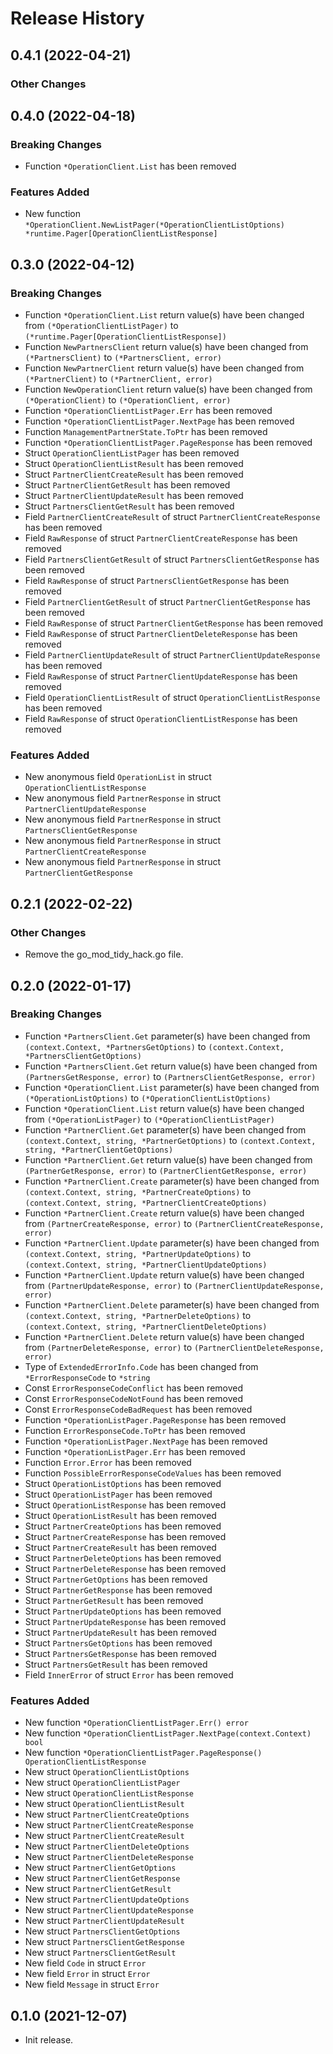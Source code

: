 # Release History

## 0.4.1 (2022-04-21)
### Other Changes


## 0.4.0 (2022-04-18)
### Breaking Changes

- Function `*OperationClient.List` has been removed

### Features Added

- New function `*OperationClient.NewListPager(*OperationClientListOptions) *runtime.Pager[OperationClientListResponse]`


## 0.3.0 (2022-04-12)
### Breaking Changes

- Function `*OperationClient.List` return value(s) have been changed from `(*OperationClientListPager)` to `(*runtime.Pager[OperationClientListResponse])`
- Function `NewPartnersClient` return value(s) have been changed from `(*PartnersClient)` to `(*PartnersClient, error)`
- Function `NewPartnerClient` return value(s) have been changed from `(*PartnerClient)` to `(*PartnerClient, error)`
- Function `NewOperationClient` return value(s) have been changed from `(*OperationClient)` to `(*OperationClient, error)`
- Function `*OperationClientListPager.Err` has been removed
- Function `*OperationClientListPager.NextPage` has been removed
- Function `ManagementPartnerState.ToPtr` has been removed
- Function `*OperationClientListPager.PageResponse` has been removed
- Struct `OperationClientListPager` has been removed
- Struct `OperationClientListResult` has been removed
- Struct `PartnerClientCreateResult` has been removed
- Struct `PartnerClientGetResult` has been removed
- Struct `PartnerClientUpdateResult` has been removed
- Struct `PartnersClientGetResult` has been removed
- Field `PartnerClientCreateResult` of struct `PartnerClientCreateResponse` has been removed
- Field `RawResponse` of struct `PartnerClientCreateResponse` has been removed
- Field `PartnersClientGetResult` of struct `PartnersClientGetResponse` has been removed
- Field `RawResponse` of struct `PartnersClientGetResponse` has been removed
- Field `PartnerClientGetResult` of struct `PartnerClientGetResponse` has been removed
- Field `RawResponse` of struct `PartnerClientGetResponse` has been removed
- Field `RawResponse` of struct `PartnerClientDeleteResponse` has been removed
- Field `PartnerClientUpdateResult` of struct `PartnerClientUpdateResponse` has been removed
- Field `RawResponse` of struct `PartnerClientUpdateResponse` has been removed
- Field `OperationClientListResult` of struct `OperationClientListResponse` has been removed
- Field `RawResponse` of struct `OperationClientListResponse` has been removed

### Features Added

- New anonymous field `OperationList` in struct `OperationClientListResponse`
- New anonymous field `PartnerResponse` in struct `PartnerClientUpdateResponse`
- New anonymous field `PartnerResponse` in struct `PartnersClientGetResponse`
- New anonymous field `PartnerResponse` in struct `PartnerClientCreateResponse`
- New anonymous field `PartnerResponse` in struct `PartnerClientGetResponse`


## 0.2.1 (2022-02-22)

### Other Changes

- Remove the go_mod_tidy_hack.go file.

## 0.2.0 (2022-01-17)
### Breaking Changes

- Function `*PartnersClient.Get` parameter(s) have been changed from `(context.Context, *PartnersGetOptions)` to `(context.Context, *PartnersClientGetOptions)`
- Function `*PartnersClient.Get` return value(s) have been changed from `(PartnersGetResponse, error)` to `(PartnersClientGetResponse, error)`
- Function `*OperationClient.List` parameter(s) have been changed from `(*OperationListOptions)` to `(*OperationClientListOptions)`
- Function `*OperationClient.List` return value(s) have been changed from `(*OperationListPager)` to `(*OperationClientListPager)`
- Function `*PartnerClient.Get` parameter(s) have been changed from `(context.Context, string, *PartnerGetOptions)` to `(context.Context, string, *PartnerClientGetOptions)`
- Function `*PartnerClient.Get` return value(s) have been changed from `(PartnerGetResponse, error)` to `(PartnerClientGetResponse, error)`
- Function `*PartnerClient.Create` parameter(s) have been changed from `(context.Context, string, *PartnerCreateOptions)` to `(context.Context, string, *PartnerClientCreateOptions)`
- Function `*PartnerClient.Create` return value(s) have been changed from `(PartnerCreateResponse, error)` to `(PartnerClientCreateResponse, error)`
- Function `*PartnerClient.Update` parameter(s) have been changed from `(context.Context, string, *PartnerUpdateOptions)` to `(context.Context, string, *PartnerClientUpdateOptions)`
- Function `*PartnerClient.Update` return value(s) have been changed from `(PartnerUpdateResponse, error)` to `(PartnerClientUpdateResponse, error)`
- Function `*PartnerClient.Delete` parameter(s) have been changed from `(context.Context, string, *PartnerDeleteOptions)` to `(context.Context, string, *PartnerClientDeleteOptions)`
- Function `*PartnerClient.Delete` return value(s) have been changed from `(PartnerDeleteResponse, error)` to `(PartnerClientDeleteResponse, error)`
- Type of `ExtendedErrorInfo.Code` has been changed from `*ErrorResponseCode` to `*string`
- Const `ErrorResponseCodeConflict` has been removed
- Const `ErrorResponseCodeNotFound` has been removed
- Const `ErrorResponseCodeBadRequest` has been removed
- Function `*OperationListPager.PageResponse` has been removed
- Function `ErrorResponseCode.ToPtr` has been removed
- Function `*OperationListPager.NextPage` has been removed
- Function `*OperationListPager.Err` has been removed
- Function `Error.Error` has been removed
- Function `PossibleErrorResponseCodeValues` has been removed
- Struct `OperationListOptions` has been removed
- Struct `OperationListPager` has been removed
- Struct `OperationListResponse` has been removed
- Struct `OperationListResult` has been removed
- Struct `PartnerCreateOptions` has been removed
- Struct `PartnerCreateResponse` has been removed
- Struct `PartnerCreateResult` has been removed
- Struct `PartnerDeleteOptions` has been removed
- Struct `PartnerDeleteResponse` has been removed
- Struct `PartnerGetOptions` has been removed
- Struct `PartnerGetResponse` has been removed
- Struct `PartnerGetResult` has been removed
- Struct `PartnerUpdateOptions` has been removed
- Struct `PartnerUpdateResponse` has been removed
- Struct `PartnerUpdateResult` has been removed
- Struct `PartnersGetOptions` has been removed
- Struct `PartnersGetResponse` has been removed
- Struct `PartnersGetResult` has been removed
- Field `InnerError` of struct `Error` has been removed

### Features Added

- New function `*OperationClientListPager.Err() error`
- New function `*OperationClientListPager.NextPage(context.Context) bool`
- New function `*OperationClientListPager.PageResponse() OperationClientListResponse`
- New struct `OperationClientListOptions`
- New struct `OperationClientListPager`
- New struct `OperationClientListResponse`
- New struct `OperationClientListResult`
- New struct `PartnerClientCreateOptions`
- New struct `PartnerClientCreateResponse`
- New struct `PartnerClientCreateResult`
- New struct `PartnerClientDeleteOptions`
- New struct `PartnerClientDeleteResponse`
- New struct `PartnerClientGetOptions`
- New struct `PartnerClientGetResponse`
- New struct `PartnerClientGetResult`
- New struct `PartnerClientUpdateOptions`
- New struct `PartnerClientUpdateResponse`
- New struct `PartnerClientUpdateResult`
- New struct `PartnersClientGetOptions`
- New struct `PartnersClientGetResponse`
- New struct `PartnersClientGetResult`
- New field `Code` in struct `Error`
- New field `Error` in struct `Error`
- New field `Message` in struct `Error`


## 0.1.0 (2021-12-07)

- Init release.